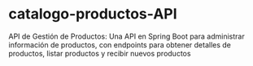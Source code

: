 # catalogo-productos-API
API de Gestión de Productos: Una API en Spring Boot para administrar información de productos, con endpoints para obtener detalles de productos, listar productos y recibir nuevos productos
